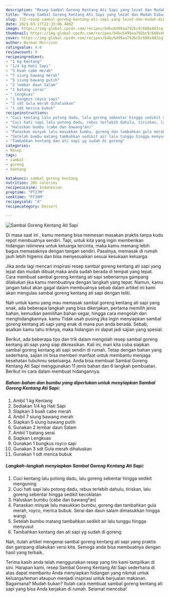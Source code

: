 ```yaml
---
description: "Resep Sambal Goreng Kentang Ati Sapi yang lezat dan Mudah Dibuat"
title: "Resep Sambal Goreng Kentang Ati Sapi yang lezat dan Mudah Dibuat"
slug: 722-resep-sambal-goreng-kentang-ati-sapi-yang-lezat-dan-mudah-dibuat
date: 2021-03-17T22:33:06.480Z
image: https://img-global.cpcdn.com/recipes/b4bc6499aa792bc9/680x482cq70/sambal-goreng-kentang-ati-sapi-foto-resep-utama.jpg
thumbnail: https://img-global.cpcdn.com/recipes/b4bc6499aa792bc9/680x482cq70/sambal-goreng-kentang-ati-sapi-foto-resep-utama.jpg
cover: https://img-global.cpcdn.com/recipes/b4bc6499aa792bc9/680x482cq70/sambal-goreng-kentang-ati-sapi-foto-resep-utama.jpg
author: Norman Morrison
ratingvalue: 4.6
reviewcount: 9
recipeingredient:
- "1 kg Kentang"
- "1/4 kg Hati Sapi"
- "3 buah cabe merah"
- "7 siung bawang merah"
- "5 siung bawang putih"
- "2 lembar daun Salam"
- "1 batang serai"
- " Lengkuas"
- "1 bungkus royco sapi"
- "3 sdt Gula merah dihaluskan"
- "1 sdt merica bubuk"
recipeinstructions:
- "Cuci kentang lalu potong dadu, lalu goreng sebentar hingga sedikit menguning"
- "Cuci hati sapi lalu potong dadu, rebus terlebih dahulu, tiriskan, lalu goreng sebentar hingga sedikit kecoklatan"
- "Haluskan bumbu (cabe dan bawang²an)"
- "Panaskan minyak lalu masukkan bumbu, goreng dan tambahkan gula merah, royco, merica bubuk. Serai dan daun salam dimasukkan hingga wangi."
- "Setelah bumbu matang tambahkan sedikit air lalu tunggu hingga menyusut"
- "Tambahkan kentang dan ati sapi yg sudah di goreng"
categories:
- Resep
tags:
- sambal
- goreng
- kentang

katakunci: sambal goreng kentang 
nutrition: 205 calories
recipecuisine: Indonesian
preptime: "PT27M"
cooktime: "PT30M"
recipeyield: "4"
recipecategory: Dessert

---
```



![Sambal Goreng Kentang Ati Sapi](https://img-global.cpcdn.com/recipes/b4bc6499aa792bc9/680x482cq70/sambal-goreng-kentang-ati-sapi-foto-resep-utama.jpg)

Di masa  saat ini , kamu memang bisa memesan masakan praktis tanpa kudu repot membuatnya sendiri. Tapi, untuk kita yang ingin memberikan hidangan istimewa untuk keluarga tercinta, maka kamu memang lebih bagus memasaknya dengan tangan sendiri. Pasalnya, memasak di rumah jauh lebih higienis dan bisa menyesuaikan sesuai kesukaan keluarga.

Jika anda lagi mencari inspirasi resep sambal goreng kentang ati sapi yang lezat dan mudah dibuat,maka anda sudah berada di tempat yang tepat. Cara membuat sambal goreng kentang ati sapi  sebenarnya gampang dilakukan jika kamu membuatnya dengan langkah yang tepat. Namun, kamu jangan takut akan gagal dalam membuatnya 
sebab dalam artikel ini kami akan mengulas sambal goreng kentang ati sapi dengan teliti.  



Nah untuk kamu yang mau memasak sambal goreng kentang ati sapi yang enak, ada beberapa langkah yang bisa dikerjakan, pertama memilih jenis bahan, kemudian pemilihan bahan segar, hingga cara mengolah dan menghidangkannya. kamu Tidak usah pusing jika ingin menyiapkan sambal goreng kentang ati sapi yang enak di mana pun anda berada. Sebab, asalkan kamu  tahu triknya, maka hidangan ini dapat jadi sajian yang spesial.

Berikut, ada beberapa tips dan trik dalam mengolah resep sambal goreng kentang ati sapi yang siap dikreasikan. Kali ini, mari kita coba siapkan sambal goreng kentang ati sapi sendiri di rumah. Tetap dengan bahan yang sederhana, sajian ini bisa memberi manfaat untuk membantu menjaga kesehatan tubuhmu sekeluarga. Anda bisa membuat Sambal Goreng Kentang Ati Sapi menggunakan 11 jenis bahan dan 6 langkah pembuatan. Berikut ini cara dalam membuat hidangannya.

<!--inarticleads1-->

##### Bahan-bahan dan bumbu yang diperlukan untuk menyiapkan Sambal Goreng Kentang Ati Sapi:

1. Ambil 1 kg Kentang
1. Sediakan 1/4 kg Hati Sapi
1. Siapkan 3 buah cabe merah
1. Ambil 7 siung bawang merah
1. Siapkan 5 siung bawang putih
1. Gunakan 2 lembar daun Salam
1. Ambil 1 batang serai
1. Siapkan  Lengkuas
1. Gunakan 1 bungkus royco sapi
1. Gunakan 3 sdt Gula merah dihaluskan
1. Gunakan 1 sdt merica bubuk




<!--inarticleads2-->

##### Langkah-langkah menyiapkan Sambal Goreng Kentang Ati Sapi:

1. Cuci kentang lalu potong dadu, lalu goreng sebentar hingga sedikit menguning
1. Cuci hati sapi lalu potong dadu, rebus terlebih dahulu, tiriskan, lalu goreng sebentar hingga sedikit kecoklatan
1. Haluskan bumbu (cabe dan bawang²an)
1. Panaskan minyak lalu masukkan bumbu, goreng dan tambahkan gula merah, royco, merica bubuk. Serai dan daun salam dimasukkan hingga wangi.
1. Setelah bumbu matang tambahkan sedikit air lalu tunggu hingga menyusut
1. Tambahkan kentang dan ati sapi yg sudah di goreng




Nah, itulah artikel mengenai  sambal goreng kentang ati sapi  yang praktis dan gampang dilakukan versi kita. Semoga anda bisa membuatnya dengan hasil yang terbaik. 

Terima kasih anda telah menggunakan resep yang tim kami tampilkan di sini. Harapan kami, resep  Sambal Goreng Kentang Ati Sapi sederhana di atas dapat membantu Anda menyiapkan hidangan yang nikmat untuk keluarga/teman ataupun menjadi inspirasi untuk berjualan makanan. Bagaimana? Mudah bukan? Itulah cara membuat sambal goreng kentang ati sapi yang bisa Anda kerjakan di rumah. Selamat mencoba!


